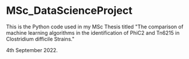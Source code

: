 # MSc_DataScienceProject


This is the Python code used in my MSc Thesis titled "The comparison of machine learning algorithms in the identification of PhiC2 and Tn6215 in Clostridium difficile Strains."


4th September 2022.
